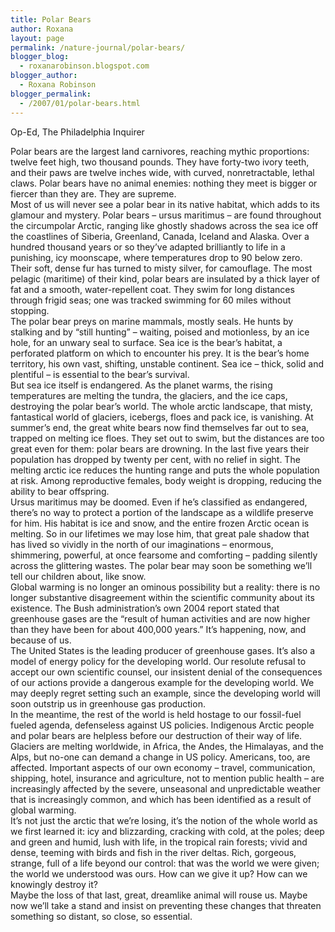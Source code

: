 ```yaml
---
title: Polar Bears
author: Roxana
layout: page
permalink: /nature-journal/polar-bears/
blogger_blog:
  - roxanarobinson.blogspot.com
blogger_author:
  - Roxana Robinson
blogger_permalink:
  - /2007/01/polar-bears.html
---
```

Op-Ed, The Philadelphia Inquirer

Polar bears are the largest land carnivores, reaching mythic proportions: twelve feet high, two thousand pounds. They have forty-two ivory teeth, and their paws are twelve inches wide, with curved, nonretractable, lethal claws. Polar bears have no animal enemies: nothing they meet is bigger or fiercer than they are. They are supreme.  
Most of us will never see a polar bear in its native habitat, which adds to its glamour and mystery. Polar bears &#8211; ursus maritimus – are found throughout the circumpolar Arctic, ranging like ghostly shadows across the sea ice off the coastlines of Siberia, Greenland, Canada, Iceland and Alaska. Over a hundred thousand years or so they’ve adapted brilliantly to life in a punishing, icy moonscape, where temperatures drop to 90 below zero. Their soft, dense fur has turned to misty silver, for camouflage. The most pelagic (maritime) of their kind, polar bears are insulated by a thick layer of fat and a smooth, water-repellent coat. They swim for long distances through frigid seas; one was tracked swimming for 60 miles without stopping.  
The polar bear preys on marine mammals, mostly seals. He hunts by stalking and by “still hunting” – waiting, poised and motionless, by an ice hole, for an unwary seal to surface. Sea ice is the bear’s habitat, a perforated platform on which to encounter his prey. It is the bear’s home territory, his own vast, shifting, unstable continent. Sea ice &#8211; thick, solid and plentiful – is essential to the bear’s survival.  
But sea ice itself is endangered. As the planet warms, the rising temperatures are melting the tundra, the glaciers, and the ice caps, destroying the polar bear’s world. The whole arctic landscape, that misty, fantastical world of glaciers, icebergs, floes and pack ice, is vanishing. At summer’s end, the great white bears now find themselves far out to sea, trapped on melting ice floes. They set out to swim, but the distances are too great even for them: polar bears are drowning. In the last five years their population has dropped by twenty per cent, with no relief in sight. The melting arctic ice reduces the hunting range and puts the whole population at risk. Among reproductive females, body weight is dropping, reducing the ability to bear offspring.  
Ursus maritimus may be doomed. Even if he’s classified as endangered, there’s no way to protect a portion of the landscape as a wildlife preserve for him. His habitat is ice and snow, and the entire frozen Arctic ocean is melting. So in our lifetimes we may lose him, that great pale shadow that has lived so vividly in the north of our imaginations &#8211; enormous, shimmering, powerful, at once fearsome and comforting &#8211; padding silently across the glittering wastes. The polar bear may soon be something we’ll tell our children about, like snow.  
Global warming is no longer an ominous possibility but a reality: there is no longer substantive disagreement within the scientific community about its existence. The Bush administration’s own 2004 report stated that greenhouse gases are the “result of human activities and are now higher than they have been for about 400,000 years.” It’s happening, now, and because of us.  
The United States is the leading producer of greenhouse gases. It’s also a model of energy policy for the developing world. Our resolute refusal to accept our own scientific counsel, our insistent denial of the consequences of our actions provide a dangerous example for the developing world. We may deeply regret setting such an example, since the developing world will soon outstrip us in greenhouse gas production.  
In the meantime, the rest of the world is held hostage to our fossil-fuel fueled agenda, defenseless against US policies. Indigenous Arctic people and polar bears are helpless before our destruction of their way of life. Glaciers are melting worldwide, in Africa, the Andes, the Himalayas, and the Alps, but no-one can demand a change in US policy. Americans, too, are affected. Important aspects of our own economy – travel, communication, shipping, hotel, insurance and agriculture, not to mention public health – are increasingly affected by the severe, unseasonal and unpredictable weather that is increasingly common, and which has been identified as a result of global warming.  
It’s not just the arctic that we’re losing, it’s the notion of the whole world as we first learned it: icy and blizzarding, cracking with cold, at the poles; deep and green and humid, lush with life, in the tropical rain forests; vivid and dense, teeming with birds and fish in the river deltas. Rich, gorgeous, strange, full of a life beyond our control: that was the world we were given; the world we understood was ours. How can we give it up? How can we knowingly destroy it?  
Maybe the loss of that last, great, dreamlike animal will rouse us. Maybe now we’ll take a stand and insist on preventing these changes that threaten something so distant, so close, so essential.